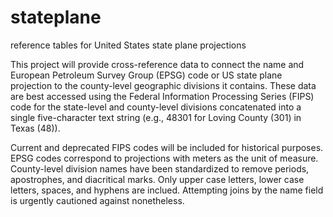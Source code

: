 # stateplane
reference tables for United States state plane projections

This project will provide cross-reference data to connect the name and European Petroleum Survey Group (EPSG) code or US state plane projection to the county-level geographic divisions it contains. These data are best accessed using the Federal Information Processing Series (FIPS) code for the state-level and county-level divisions concatenated into a single five-character text string (e.g., 48301 for Loving County (301) in Texas (48)). 

Current and deprecated FIPS codes will be included for historical purposes.
EPSG codes correspond to projections with meters as the unit of measure.
County-level division names have been standardized to remove periods, apostrophes, and diacritical marks. Only upper case letters, lower case letters, spaces, and hyphens are inclued. Attempting joins by the name field is urgently cautioned against nonetheless.

